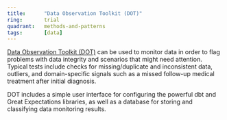 ```yaml
---
title:      "Data Observation Toolkit (DOT)"
ring:       trial
quadrant:   methods-and-patterns
tags:       [data]
---
```


[Data Observation Toolkit (DOT)](https://github.com/datakind/Data-Observation-Toolkit) can be used to monitor data in order to flag problems with data integrity and scenarios that might need attention. 
Typical tests include checks for missing/duplicate and inconsistent data, outliers, and domain-specific signals such as a missed follow-up medical treatment after initial diagnosis.

DOT includes a simple user interface for configuring the powerful dbt and Great Expectations libraries, as well as a database for storing and classifying data monitoring results.